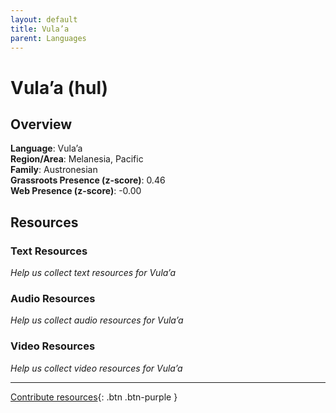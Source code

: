 ```yaml
---
layout: default
title: Vula’a
parent: Languages
---
```


# Vula’a (hul)

## Overview

**Language**: Vula’a  
**Region/Area**: Melanesia, Pacific  
**Family**: Austronesian  
**Grassroots Presence (z-score)**: 0.46  
**Web Presence (z-score)**: -0.00  

## Resources

### Text Resources
*Help us collect text resources for Vula’a*

### Audio Resources
*Help us collect audio resources for Vula’a*

### Video Resources
*Help us collect video resources for Vula’a*

---

[Contribute resources](https://forms.office.com/e/1SfLJx3u1r){: .btn .btn-purple }
